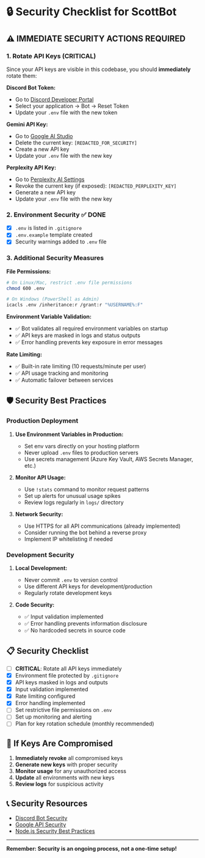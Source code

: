 # 🔒 Security Checklist for ScottBot

## ⚠️ IMMEDIATE SECURITY ACTIONS REQUIRED

### 1. Rotate API Keys (CRITICAL)
Since your API keys are visible in this codebase, you should **immediately** rotate them:

**Discord Bot Token:**
- Go to [Discord Developer Portal](https://discord.com/developers/applications)
- Select your application → Bot → Reset Token
- Update your `.env` file with the new token

**Gemini API Key:**
- Go to [Google AI Studio](https://aistudio.google.com/app/apikey)
- Delete the current key: `[REDACTED_FOR_SECURITY]`
- Create a new API key
- Update your `.env` file with the new key

**Perplexity API Key:**
- Go to [Perplexity AI Settings](https://www.perplexity.ai/settings/api)
- Revoke the current key (if exposed): `[REDACTED_PERPLEXITY_KEY]`
- Generate a new API key
- Update your `.env` file with the new key

### 2. Environment Security ✅ DONE
- [x] `.env` is listed in `.gitignore`
- [x] `.env.example` template created
- [x] Security warnings added to `.env` file

### 3. Additional Security Measures

**File Permissions:**
```bash
# On Linux/Mac, restrict .env file permissions
chmod 600 .env

# On Windows (PowerShell as Admin)
icacls .env /inheritance:r /grant:r "%USERNAME%:F"
```

**Environment Variable Validation:**
- ✅ Bot validates all required environment variables on startup
- ✅ API keys are masked in logs and status outputs
- ✅ Error handling prevents key exposure in error messages

**Rate Limiting:**
- ✅ Built-in rate limiting (10 requests/minute per user)
- ✅ API usage tracking and monitoring
- ✅ Automatic failover between services

## 🛡️ Security Best Practices

### Production Deployment
1. **Use Environment Variables in Production:**
   - Set env vars directly on your hosting platform
   - Never upload `.env` files to production servers
   - Use secrets management (Azure Key Vault, AWS Secrets Manager, etc.)

2. **Monitor API Usage:**
   - Use `!stats` command to monitor request patterns
   - Set up alerts for unusual usage spikes
   - Review logs regularly in `logs/` directory

3. **Network Security:**
   - Use HTTPS for all API communications (already implemented)
   - Consider running the bot behind a reverse proxy
   - Implement IP whitelisting if needed

### Development Security
1. **Local Development:**
   - Never commit `.env` to version control
   - Use different API keys for development/production
   - Regularly rotate development keys

2. **Code Security:**
   - ✅ Input validation implemented
   - ✅ Error handling prevents information disclosure
   - ✅ No hardcoded secrets in source code

## 📋 Security Checklist

- [ ] **CRITICAL**: Rotate all API keys immediately
- [x] Environment file protected by `.gitignore`
- [x] API keys masked in logs and outputs
- [x] Input validation implemented
- [x] Rate limiting configured
- [x] Error handling implemented
- [ ] Set restrictive file permissions on `.env`
- [ ] Set up monitoring and alerting
- [ ] Plan for key rotation schedule (monthly recommended)

## 🚨 If Keys Are Compromised

1. **Immediately revoke** all compromised keys
2. **Generate new keys** with proper security
3. **Monitor usage** for any unauthorized access
4. **Update** all environments with new keys
5. **Review logs** for suspicious activity

## 📞 Security Resources

- [Discord Bot Security](https://discord.com/developers/docs/topics/oauth2#bot-vs-user-accounts)
- [Google API Security](https://cloud.google.com/docs/security/security-best-practices)
- [Node.js Security Best Practices](https://nodejs.org/en/security/)

---
**Remember: Security is an ongoing process, not a one-time setup!**